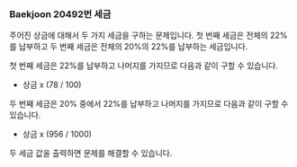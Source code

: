 ### Baekjoon 20492번 세금

주어진 상금에 대해서 두 가지 세금을 구하는 문제입니다. 첫 번째 세금은 전체의 22%를 납부하고 두 번째 세금은 전체의 20%의 22%를 납부하는 세금입니다.

첫 번째 세금은 22%를 납부하고 나머지를 가지므로 다음과 같이 구할 수 있습니다.

-   상금 x (78 / 100)

두 번째 세금은 20% 중에서 22%를 납부하고 나머지를 가지므로 다음과 같이 구할 수 있습니다.

-   상금 x (956 / 1000)

두 세금 값을 출력하면 문제를 해결할 수 있습니다.